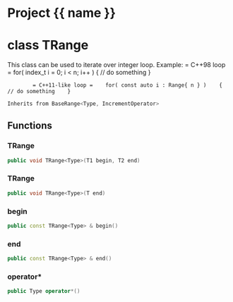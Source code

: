 <script setup>
import {useRoute} from 'vitepress'
const {path} = useRoute()
const tokens = path.split('/')
const words = tokens[2].split('-');
for (let i = 0; i < words.length; i++) {
    words[i] = words[i].charAt(0).toUpperCase() + words[i].slice(1);
    words[i] = words[i].replace('geode', 'Geode')
}
const name = words.join('-');
</script>
# Project {{ name }}

# class TRange


 This class can be used to iterate over integer loop. Example:              = C++98 loop =    for( index_t i = 0; i < n; i++ )    {      // do something    }

            = C++11-like loop =    for( const auto i : Range{ n } )    {      // do something    }



```cpp
Inherits from BaseRange<Type, IncrementOperator>
```



## Functions

### TRange

```cpp
public void TRange<Type>(T1 begin, T2 end)
```


### TRange

```cpp
public void TRange<Type>(T end)
```


### begin

```cpp
public const TRange<Type> & begin()
```


### end

```cpp
public const TRange<Type> & end()
```


### operator*

```cpp
public Type operator*()
```




